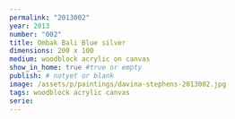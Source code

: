 ```yaml
---
permalink: "2013002"
year: 2013
number: "002"
title: Ombak Bali Blue silver
dimensions: 200 x 100
medium: woodblock acrylic on canvas
show_in_home: true #true or empty
publish: # notyet or blank
image: /assets/p/paintings/davina-stephens-2013002.jpg
tags: woodblock acrylic canvas 
serie:
---
```

